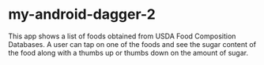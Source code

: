# my-android-dagger-2
This app shows a list of foods obtained from USDA Food Composition Databases. A user can tap on one of the foods and see the sugar content of the food along with a thumbs up or thumbs down on the amount of sugar.
